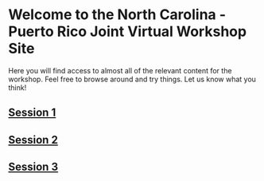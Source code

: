 # Welcome to the North Carolina - Puerto Rico Joint Virtual Workshop Site

Here you will find access to almost all of the relevant content for the workshop.  Feel free to browse around and try things.  Let us know what you think!

## [Session 1](https://rapid-research.github.io/schedule/session1_2021_wkshp_sched.md)
## [Session 2](/schedule/session2_2021_wkshp_sched.md)
## [Session 3](/schedule/session3_2021_wkshp_sched.md)






